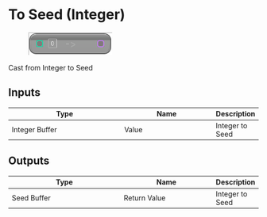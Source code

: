 # To Seed (Integer)

<div align="left" data-full-width="false">

<figure><img src="To_Seed_(Integer).png" alt=""><figcaption></figcaption></figure>

</div>

Cast from Integer to Seed

## Inputs

<table>
<thead><tr><th width="250">Type</th><th width="200">Name</th><th>Description</th></tr></thead>
<tbody>
<tr><td>Integer Buffer</td><td>Value</td><td>Integer to Seed</td></tr>
</tbody>
</table>

## Outputs

<table>
<thead><tr><th width="250">Type</th><th width="200">Name</th><th>Description</th></tr></thead>
<tbody>
<tr><td>Seed Buffer</td><td>Return Value</td><td>Integer to Seed</td></tr>
</tbody>
</table>
